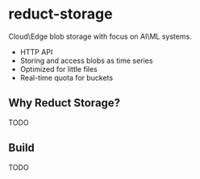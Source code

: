 # reduct-storage

Cloud\Edge blob storage with focus on AI\ML systems.

* HTTP API
* Storing and access blobs as time series
* Optimized for little files
* Real-time quota for buckets

## Why Reduct Storage?

TODO

## Build

TODO
